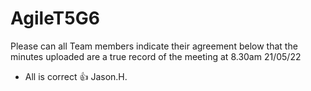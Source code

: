 # AgileT5G6

Please can all Team members indicate their agreement below that the minutes uploaded are a true record of the meeting at 8.30am 21/05/22

- All is correct 👍 Jason.H.
